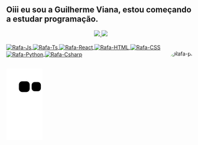 ## Oiii eu sou a Guilherme Viana, estou começando a estudar programação.
<div align="center">
  <a href="https://github.com/rafaballerini">
  <img height="180em" src="https://github-readme-stats.vercel.app/api?username=rafaballerini&show_icons=true&theme=dracula&include_all_commits=true&count_private=true"/>
  <img height="180em" src="https://github-readme-stats.vercel.app/api/top-langs/?username=rafaballerini&layout=compact&langs_count=7&theme=dracula"/>
</div>
<div style="display: inline_block"><br>
  <img align="center" alt="Rafa-Js" height="30" width="40">
  <img align="center" alt="Rafa-Ts" height="30" width="40">
  <img align="center" alt="Rafa-React" height="30" width="40">
  <img align="center" alt="Rafa-HTML" height="30" width="40">
  <img align="center" alt="Rafa-CSS" height="30" width="40">
  <img align="center" alt="Rafa-Python" height="30" width="40">
  <img align="center" alt="Rafa-Csharp" height="30" width="40">
  <img align="right" alt="Rafa-pic" height="150" style="border-radius:50px;" src="https://media.discordapp.net/attachments/639956127056134178/890373478988013628/Publicacoes_Instagram_1_1.png?width=676&height=676">
</div>
  
  ##
 
  ![Snake animation](https://github.com/rafaballerini/rafaballerini/blob/output/github-contribution-grid-snake.svg)
 
</div>
